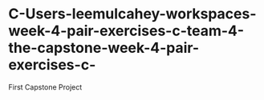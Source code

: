 # C-Users-leemulcahey-workspaces-week-4-pair-exercises-c-team-4-the-capstone-week-4-pair-exercises-c-
First Capstone Project
